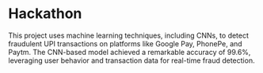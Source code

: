 # Hackathon
 This project uses machine learning techniques, including CNNs, to detect fraudulent UPI transactions on platforms like Google Pay, PhonePe, and Paytm. The CNN-based model achieved a remarkable accuracy of 99.6%, leveraging user behavior and transaction data for real-time fraud detection.
